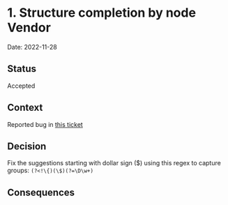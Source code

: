 # 1. Structure completion by node Vendor

Date: 2022-11-28

## Status

Accepted

## Context
Reported bug in [this ticket](https://gus.lightning.force.com/lightning/r/ADM_Work__c/a07EE000017Kf7TYAS/view)

## Decision
Fix the suggestions starting with dollar sign ($) using this regex to capture groups: ```(?<!\{)(\$)(?=\D\w+)```

## Consequences

